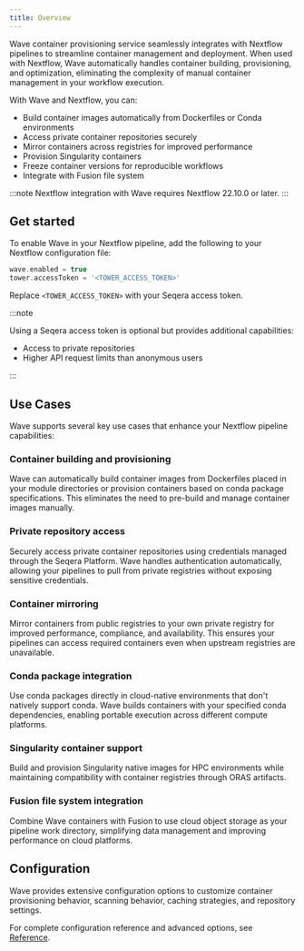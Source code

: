 ```yaml
---
title: Overview
---
```


Wave container provisioning service seamlessly integrates with Nextflow pipelines to streamline container management and deployment. When used with Nextflow, Wave automatically handles container building, provisioning, and optimization, eliminating the complexity of manual container management in your workflow execution.

With Wave and Nextflow, you can:

- Build container images automatically from Dockerfiles or Conda environments
- Access private container repositories securely
- Mirror containers across registries for improved performance
- Provision Singularity containers
- Freeze container versions for reproducible workflows
- Integrate with Fusion file system

:::note
Nextflow integration with Wave requires Nextflow 22.10.0 or later.
:::

## Get started

To enable Wave in your Nextflow pipeline, add the following to your Nextflow configuration file:

```groovy
wave.enabled = true
tower.accessToken = '<TOWER_ACCESS_TOKEN>'
```

Replace `<TOWER_ACCESS_TOKEN>` with your Seqera access token.

:::note

Using a Seqera access token is optional but provides additional capabilities:

- Access to private repositories
- Higher API request limits than anonymous users

:::

## Use Cases

Wave supports several key use cases that enhance your Nextflow pipeline capabilities:

### Container building and provisioning

Wave can automatically build container images from Dockerfiles placed in your module directories or provision containers based on conda package specifications. This eliminates the need to pre-build and manage container images manually.

### Private repository access

Securely access private container repositories using credentials managed through the Seqera Platform. Wave handles authentication automatically, allowing your pipelines to pull from private registries without exposing sensitive credentials.

### Container mirroring

Mirror containers from public registries to your own private registry for improved performance, compliance, and availability. This ensures your pipelines can access required containers even when upstream registries are unavailable.

### Conda package integration

Use conda packages directly in cloud-native environments that don't natively support conda. Wave builds containers with your specified conda dependencies, enabling portable execution across different compute platforms.

### Singularity container support

Build and provision Singularity native images for HPC environments while maintaining compatibility with container registries through ORAS artifacts.

### Fusion file system integration

Combine Wave containers with Fusion to use cloud object storage as your pipeline work directory, simplifying data management and improving performance on cloud platforms.

## Configuration

Wave provides extensive configuration options to customize container provisioning behavior, scanning behavior, caching strategies, and repository settings.

For complete configuration reference and advanced options, see [Reference](./reference.md).
